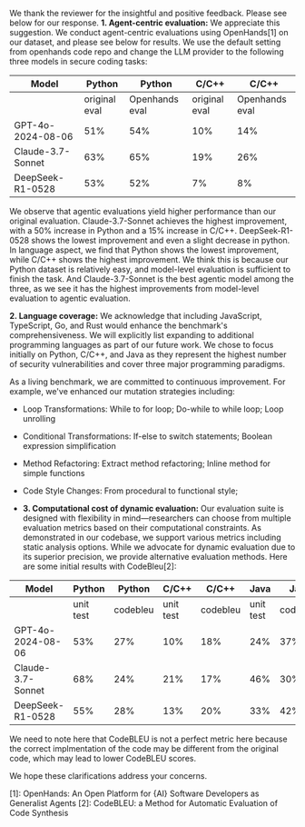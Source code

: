 We thank the reviewer for the insightful and positive feedback. Please see below for our response.
**1. Agent-centric evaluation:**
We appreciate this suggestion. We conduct agent-centric evaluations using OpenHands[1] on our dataset, and please see below for results. We use the default setting from openhands code repo and change the LLM provider to the following three models in secure coding tasks:

| Model             | Python        | Python         | C/C++         | C/C++          | 
|-------------------|---------------|----------------|---------------|----------------|
|                   | original eval | Openhands eval | original eval | Openhands eval | 
| GPT-4o-2024-08-06 | 51%           | 54%            | 10%           | 14%            | 
| Claude-3.7-Sonnet | 63%           | 65%            | 19%           | 26%            | 
| DeepSeek-R1-0528  | 53%           | 52%            | 7%            | 8%             | 

We observe that agentic evaluations yield higher performance than our original evaluation.
Claude-3.7-Sonnet achieves the highest improvement, with a 50% increase in Python and a 15% increase in C/C++.
DeepSeek-R1-0528 shows the lowest improvement and even a slight decrease in python.
In language aspect, we find that Python shows the lowest improvement, while C/C++ shows the highest improvement.
We think this is because our Python dataset is relatively easy, and model-level evaluation is sufficient to finish the task.
And Claude-3.7-Sonnet is the best agentic model among the three, as we see it has the highest improvements from model-level evaluation to agentic evaluation.

**2. Language coverage:**
We acknowledge that including JavaScript, TypeScript, Go, and Rust would enhance the benchmark's comprehensiveness. 
We will explicitly list expanding to additional programming languages as part of our future work.
We chose to focus initially on Python, C/C++, and Java as they represent the highest number of security vulnerabilities and cover three major programming paradigms.

As a living benchmark, we are committed to continuous improvement.
For example, we've enhanced our mutation strategies including:
- Loop Transformations: While to for loop; Do-while to while loop; Loop unrolling
- Conditional Transformations: If-else to switch statements; Boolean expression simplification
- Method Refactoring: Extract method refactoring; Inline method for simple functions
- Code Style Changes: From procedural to functional style;

- **3. Computational cost of dynamic evaluation:**
Our evaluation suite is designed with flexibility in mind—researchers can choose from multiple evaluation metrics based on their computational constraints. 
As demonstrated in our codebase, we support various metrics including static analysis options. While we advocate for dynamic evaluation due to its superior precision, we provide alternative evaluation methods. 
Here are some initial results with CodeBleu[2]:

| Model             | Python    | Python   | C/C++     | C/C++    | Java      | Java     |
|-------------------|-----------|----------|-----------|----------|-----------|----------|
|                   | unit test | codebleu | unit test | codebleu | unit test | codebleu |
| GPT-4o-2024-08-06 | 53%       | 27%      | 10%       | 18%      | 24%       | 37%      |
| Claude-3.7-Sonnet | 68%       | 24%      | 21%       | 17%      | 46%       | 30%      |
| DeepSeek-R1-0528  | 55%       | 28%      | 13%       | 20%      | 33%       | 42%      |

We need to note here that CodeBLEU is not a perfect metric here because the correct implmentation of the code may be different from the original code, which may lead to lower CodeBLEU scores.

We hope these clarifications address your concerns.

[1]: OpenHands: An Open Platform for {AI} Software Developers as Generalist Agents
[2]: CodeBLEU: a Method for Automatic Evaluation of Code Synthesis